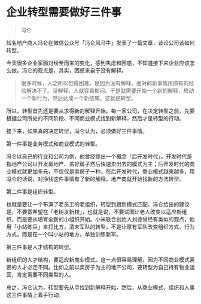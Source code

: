 # 企业转型需要做好三件事

> 冯仑

知名地产商人冯仑在微信公众号「冯仑风马牛」发表了一篇文章，谈论公司该如何转型。

今天很多企业家面对纷至而来的变化，感到焦虑和困惑，不知道接下来企业应该怎么做。冯仑的观点是，其实，困惑来自于没有解释。

> 很多时候，人之所以觉得困难，是因为没有解释，面对的新事情用原有的经验解决不了。没解释，人就容易郁闷。于是就需要开始一个新的解释，启动一个新行为，然后达成一个新结果。这就是转型。

所以，转型首先还是要从求得新的解释开始。每一家公司，在决定转型之前，先要根据公司所处的不同阶段、不同商业模式找到新解释，然后才是转型的行动。

接下来，如果真的决定转型，冯仑认为，必须做好三件事情。

第一件事是业务模式和商业模式的转型。

冯仑以自己的行业和公司为例，他曾经提出一个概念「后开发时代」。开发时代是指地产公司以开发房地产、盖好房子然后快速卖出去的模式为主；后开发时代的商业模式就更加多元，不仅仅是卖房子一种。在后开发时代，商业模式越来越多，用冯仑的话说，对挣钱这件事情有了新的解释，地产商就开始找新的方法转型。

第二件事是组织转型。

也就是要让一个布满了老员工的老组织，转型到跟新模式匹配。冯仑给出的建议是，不要寄希望在「老树发新枝」，也就是说，不要试图让老人改变以适应新组织，而是要从培育全新的小组织开始。小米联合创始人刘德曾经有类似的观点，他用「小站练兵」来打比方，清末军队的转型，不是让原有军队改变组织方式、行为方式，而是在一个叫小站的地方，单独训练新军。

第三件事是人才结构的转型。

新组织的人才结构，要适应新商业模式。这一点很容易理解，因为不同商业模式需要的人才必定不同。比如之前以卖房子为主的地产公司，要转型为自己持有物业运营，肯定需要不同类型的人。

总之，冯仑认为，转型要先从寻找到新解释开始，然后，从商业模式、组织和人事这三件事情上着手行动。

